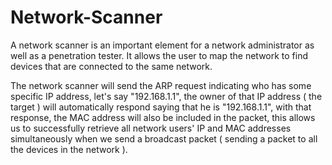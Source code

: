 # Network-Scanner
A network scanner is an important element for a network administrator as well as a penetration tester. It allows the user to map the network to find devices that are connected to the same network.

The network scanner will send the ARP request indicating who has some specific IP address, let's say "192.168.1.1", the owner of that IP address ( the target ) will automatically respond saying that he is "192.168.1.1", with that response, the MAC address will also be included in the packet, this allows us to successfully retrieve all network users' IP and MAC addresses simultaneously when we send a broadcast packet ( sending a packet to all the devices in the network ).
